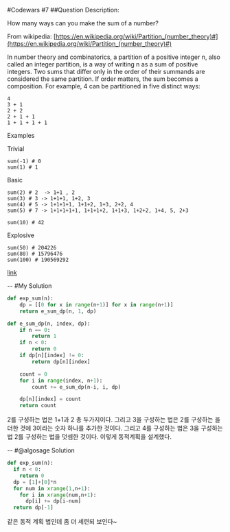 #Codewars #7
##Question
Description:

How many ways can you make the sum of a number?

From wikipedia: [https://en.wikipedia.org/wiki/Partition_(number_theory)#](https://en.wikipedia.org/wiki/Partition_(number_theory)#)

In number theory and combinatorics, a partition of a positive integer n, also called an integer partition, is a way of writing n as a sum of positive integers. Two sums that differ only in the order of their summands are considered the same partition. If order matters, the sum becomes a composition. For example, 4 can be partitioned in five distinct ways:

```
4
3 + 1
2 + 2
2 + 1 + 1
1 + 1 + 1 + 1
```
Examples

Trivial

```
sum(-1) # 0
sum(1) # 1
```
Basic

```
sum(2) # 2  -> 1+1 , 2
sum(3) # 3 -> 1+1+1, 1+2, 3
sum(4) # 5 -> 1+1+1+1, 1+1+2, 1+3, 2+2, 4
sum(5) # 7 -> 1+1+1+1+1, 1+1+1+2, 1+1+3, 1+2+2, 1+4, 5, 2+3

sum(10) # 42
```
Explosive

```
sum(50) # 204226
sum(80) # 15796476
sum(100) # 190569292
```
[link](https://www.codewars.com/kata/explosive-sum/python)

--
#My Solution

```python
def exp_sum(n):
    dp = [[0 for x in range(n+1)] for x in range(n+1)]
    return e_sum_dp(n, 1, dp)

def e_sum_dp(n, index, dp):
    if n == 0:
        return 1
    if n < 0:
        return 0
    if dp[n][index] != 0:
        return dp[n][index]

    count = 0
    for i in range(index, n+1):
        count += e_sum_dp(n-i, i, dp)

    dp[n][index] = count
    return count
```
2를 구성하는 법은 1+1과 2 총 두가지이다. 그리고 3을 구성하는 법은 2를 구성하는 을 더한 것에 3이라는 숫자 하나를 추가한 것이다. 그리고 4를 구성하는 법은 3을 구성하는 법 2를 구성하는 법을 덧셈한 것이다. 이렇게 동적계획을 설계했다.

--
#@algosage Solution
```python
def exp_sum(n):
  if n < 0:
    return 0
  dp = [1]+[0]*n
  for num in xrange(1,n+1):
    for i in xrange(num,n+1):
      dp[i] += dp[i-num]
  return dp[-1]
```
같은 동적 계획 법인데 좀 더 세련되 보인다~